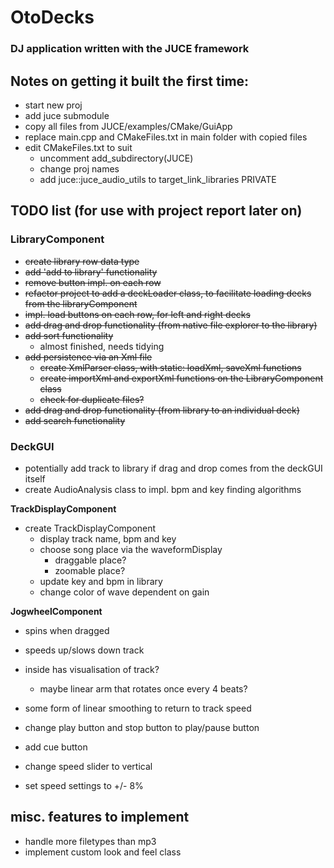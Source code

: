 # OtoDecks

### DJ application written with the JUCE framework

## Notes on getting it built the first time:
- start new proj
- add juce submodule
- copy all files from JUCE/examples/CMake/GuiApp
- replace main.cpp and CMakeFiles.txt in main folder with copied files
- edit CMakeFiles.txt to suit 
  - uncomment add_subdirectory(JUCE)
  - change proj names
  - add juce::juce_audio_utils to target_link_libraries PRIVATE

## TODO list (for use with project report later on)

### LibraryComponent
- ~~create library row data type~~
- ~~add 'add to library' functionality~~
- ~~remove button impl. on each row~~
- ~~refactor project to add a deckLoader class, to facilitate loading decks from the libraryComponent~~
- ~~impl. load buttons on each row, for left and right decks~~
- ~~add drag and drop functionality (from native file explorer to the library)~~
- ~~add sort functionality~~
  - almost finished, needs tidying
- ~~add persistence via an Xml file~~
  - ~~create XmlParser class, with static: loadXml, saveXml functions~~ 
  - ~~create importXml and exportXml functions on the LibraryComponent class~~
  - ~~check for duplicate files?~~
- ~~add drag and drop functionality (from library to an individual deck)~~
- ~~add search functionality~~

### DeckGUI
- potentially add track to library if drag and drop comes from the deckGUI itself
- create AudioAnalysis class to impl. bpm and key finding algorithms

**TrackDisplayComponent**
- create TrackDisplayComponent
  - display track name, bpm and key
  - choose song place via the waveformDisplay
    - draggable place?
    - zoomable place?
  - update key and bpm in library
  - change color of wave dependent on gain

**JogwheelComponent**
- spins when dragged
- speeds up/slows down track
- inside has visualisation of track?
  - maybe linear arm that rotates once every 4 beats?
- some form of linear smoothing to return to track speed

- change play button and stop button to play/pause button
- add cue button
- change speed slider to vertical
- set speed settings to +/- 8%

## misc. features to implement
- handle more filetypes than mp3
- implement custom look and feel class
